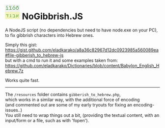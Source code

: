 <h1><img src="resources/icon.png"/> NoGibbrish.JS</h1>

A NodeJS script (no dependencies but need to have node.exe on your PC), <br/>
to fix gibbrish characters into Hebrew ones.

Simply this gist: <br/>
https://gist.github.com/eladkarako/a8a36c82967d12dc0923985a560089ea#file-gibberish_to_hebrew-js <br/>
but with a cmd to run it and some examples taken from: <br/>
https://github.com/eladkarako/Dictionaries/blob/content/Babylon_English_Hebrew.7z <br/>

Works quite fast.

<hr/>

The <code>/resources</code> folder contains <code>gibberish_to_hebrew.php</code>, <br/>
which works in a similar way, with the additional force of encoding <br/>
(and commented out are some of my early tryouts for fixing an encoding-issues..) <br/>
You still need to wrap things out a bit, (providing the textual content, with an input/form or a file, such as with 'fopen').